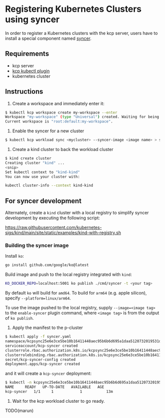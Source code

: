 # Registering Kubernetes Clusters using syncer

In order to register a Kubernetes clusters with the kcp server,
users have to install a special component named [syncer](https://github.com/kcp-dev/kcp/tree/main/docs/architecture#syncer).

## Requirements

- kcp server
- [kcp kubectl plugin](./kubectl-kcp-plugin.md)
- kubernetes cluster

## Instructions

1. Create a workspace and immediately enter it:

```sh
$ kubectl kcp workspace create my-workspace --enter
Workspace "my-workspace" (type "Universal") created. Waiting for being ready.
Current workspace is "root:default:my-workspace".
```

1. Enable the syncer for a new cluster

```sh
$ kubectl kcp workload sync <mycluster> --syncer-image <image name> > syncer.yaml
```

1. Create a kind cluster to back the workload cluster

```sh
$ kind create cluster
Creating cluster "kind" ...
<snip>
Set kubectl context to "kind-kind"
You can now use your cluster with:

kubectl cluster-info --context kind-kind
```

## For syncer development

Alternately, create a `kind` cluster with a local registry to simplify syncer development by executing the
following script:

https://raw.githubusercontent.com/kubernetes-sigs/kind/main/site/static/examples/kind-with-registry.sh

### Building the syncer image

Install `ko`:

```sh
go install github.com/google/ko@latest
```

Build image and push to the local registry integrated with `kind`:

```sh
KO_DOCKER_REPO=localhost:5001 ko publish ./cmd/syncer -t <your tag>
```

By default `ko` will build for `amd64`. To build for `arm64` (e.g. apple silicon), specify
`--platform=linux/arm64`.

To use the image pushed to the local registry, supply `--image=<image tag>` to the
`enable-syncer` plugin command, where `<image tag>` is from the output of `ko publish`.

1. Apply the manifest to the p-cluster

```sh
$ kubectl apply -f syncer.yaml
namespace/kcpsync25e6e3ce5be10b16411448aec95b6b6d695a1daa5120732019531d8d created
serviceaccount/kcp-syncer created
clusterrole.rbac.authorization.k8s.io/kcpsync25e6e3ce5be10b16411448aec95b6b6d695a1daa5120732019531d8d created
clusterrolebinding.rbac.authorization.k8s.io/kcpsync25e6e3ce5be10b16411448aec95b6b6d695a1daa5120732019531d8d created
secret/kcp-syncer-config created
deployment.apps/kcp-syncer created
```

and it will create a `kcp-syncer` deployment:

```sh
$ kubectl -n kcpsync25e6e3ce5be10b16411448aec95b6b6d695a1daa5120732019531d8d get deployments
NAME     READY   UP-TO-DATE   AVAILABLE   AGE
kcp-syncer   1/1     1            1           13m
```

1. Wait for the kcp workload cluster to go ready.

TODO(marun)
